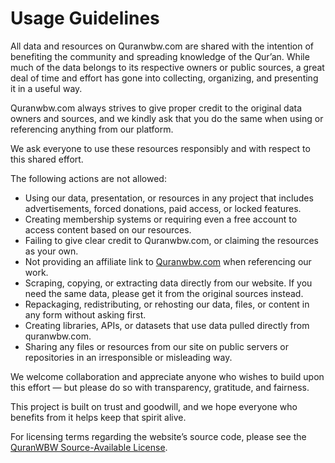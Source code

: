 # Usage Guidelines

All data and resources on Quranwbw.com are shared with the intention of benefiting the community and spreading knowledge of the Qur’an.
While much of the data belongs to its respective owners or public sources, a great deal of time and effort has gone into collecting, organizing, and presenting it in a useful way.

Quranwbw.com always strives to give proper credit to the original data owners and sources, and we kindly ask that you do the same when using or referencing anything from our platform.

We ask everyone to use these resources responsibly and with respect to this shared effort.

The following actions are not allowed:

- Using our data, presentation, or resources in any project that includes advertisements, forced donations, paid access, or locked features.
- Creating membership systems or requiring even a free account to access content based on our resources.
- Failing to give clear credit to Quranwbw.com, or claiming the resources as your own.
- Not providing an affiliate link to [Quranwbw.com](https://quranwbw.com) when referencing our work.
- Scraping, copying, or extracting data directly from our website. If you need the same data, please get it from the original sources instead.
- Repackaging, redistributing, or rehosting our data, files, or content in any form without asking first.
- Creating libraries, APIs, or datasets that use data pulled directly from quranwbw.com.
- Sharing any files or resources from our site on public servers or repositories in an irresponsible or misleading way.

We welcome collaboration and appreciate anyone who wishes to build upon this effort — but please do so with transparency, gratitude, and fairness.

This project is built on trust and goodwill, and we hope everyone who benefits from it helps keep that spirit alive.

For licensing terms regarding the website’s source code, please see the [QuranWBW Source-Available License](./LICENSE.md).
